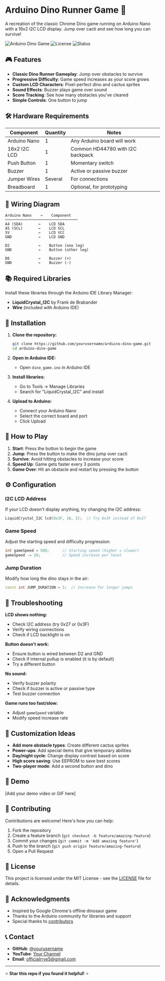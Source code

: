 # Arduino Dino Runner Game 🦕

A recreation of the classic Chrome Dino game running on Arduino Nano with a 16x2 I2C LCD display. Jump over cacti and see how long you can survive!

![Arduino Dino Game](https://img.shields.io/badge/Arduino-Nano-blue) ![License](https://img.shields.io/badge/License-MIT-green) ![Status](https://img.shields.io/badge/Status-Working-brightgreen)

## 🎮 Features

- **Classic Dino Runner Gameplay**: Jump over obstacles to survive
- **Progressive Difficulty**: Game speed increases as your score grows
- **Custom LCD Characters**: Pixel-perfect dino and cactus sprites
- **Sound Effects**: Buzzer plays game over sound
- **Score Tracking**: See how many obstacles you've cleared
- **Simple Controls**: One button to jump

## 🛠 Hardware Requirements

| Component | Quantity | Notes |
|-----------|----------|-------|
| Arduino Nano | 1 | Any Arduino board will work |
| 16x2 I2C LCD | 1 | Common HD44780 with I2C backpack |
| Push Button | 1 | Momentary switch |
| Buzzer | 1 | Active or passive buzzer |
| Jumper Wires | Several | For connections |
| Breadboard | 1 | Optional, for prototyping |

## 🔌 Wiring Diagram

```
Arduino Nano    →    Component
─────────────────────────────────
A4 (SDA)       →    LCD SDA
A5 (SCL)       →    LCD SCL
5V             →    LCD VCC
GND            →    LCD GND

D2             →    Button (one leg)
GND            →    Button (other leg)

D6             →    Buzzer (+)
GND            →    Buzzer (-)
```

## 📚 Required Libraries

Install these libraries through the Arduino IDE Library Manager:

- **LiquidCrystal_I2C** by Frank de Brabander
- **Wire** (included with Arduino IDE)

## 🚀 Installation

1. **Clone the repository:**
   ```bash
   git clone https://github.com/yourusername/arduino-dino-game.git
   cd arduino-dino-game
   ```

2. **Open in Arduino IDE:**
   - Open `dino_game.ino` in Arduino IDE

3. **Install libraries:**
   - Go to Tools → Manage Libraries
   - Search for "LiquidCrystal_I2C" and install

4. **Upload to Arduino:**
   - Connect your Arduino Nano
   - Select the correct board and port
   - Click Upload

## 🎯 How to Play

1. **Start**: Press the button to begin the game
2. **Jump**: Press the button to make the dino jump over cacti
3. **Survive**: Avoid hitting obstacles to increase your score
4. **Speed Up**: Game gets faster every 3 points
5. **Game Over**: Hit an obstacle and restart by pressing the button

## ⚙️ Configuration

### I2C LCD Address
If your LCD doesn't display anything, try changing the I2C address:
```cpp
LiquidCrystal_I2C lcd(0x3F, 16, 2);  // Try 0x3F instead of 0x27
```

### Game Speed
Adjust the starting speed and difficulty progression:
```cpp
int gameSpeed = 500;      // Starting speed (higher = slower)
gameSpeed -= 20;          // Speed increase per level
```

### Jump Duration
Modify how long the dino stays in the air:
```cpp
const int JUMP_DURATION = 3;  // Increase for longer jumps
```

## 🐛 Troubleshooting

**LCD shows nothing:**
- Check I2C address (try 0x27 or 0x3F)
- Verify wiring connections
- Check if LCD backlight is on

**Button doesn't work:**
- Ensure button is wired between D2 and GND
- Check if internal pullup is enabled (it is by default)
- Try a different button

**No sound:**
- Verify buzzer polarity
- Check if buzzer is active or passive type
- Test buzzer connection

**Game runs too fast/slow:**
- Adjust `gameSpeed` variable
- Modify speed increase rate

## 🎨 Customization Ideas

- **Add more obstacle types**: Create different cactus sprites
- **Power-ups**: Add special items that give temporary abilities
- **Day/night cycle**: Change display contrast based on score
- **High score saving**: Use EEPROM to save best scores
- **Two-player mode**: Add a second button and dino

## 📸 Demo

[Add your demo video or GIF here]

## 🤝 Contributing

Contributions are welcome! Here's how you can help:

1. Fork the repository
2. Create a feature branch (`git checkout -b feature/amazing-feature`)
3. Commit your changes (`git commit -m 'Add amazing feature'`)
4. Push to the branch (`git push origin feature/amazing-feature`)
5. Open a Pull Request

## 📄 License

This project is licensed under the MIT License - see the [LICENSE](LICENSE) file for details.

## 🙏 Acknowledgments

- Inspired by Google Chrome's offline dinosaur game
- Thanks to the Arduino community for libraries and support
- Special thanks to [contributors](CONTRIBUTORS.md)

## 📞 Contact

- **GitHub**: [@yourusername](https://github.com/Makuochukwu225)
- **YouTube**: [Your Channel](https://www.youtube.com/@JaxLabs308)
- **Email**: officialrrye5@gmail.com

---

⭐ **Star this repo if you found it helpful!** ⭐
